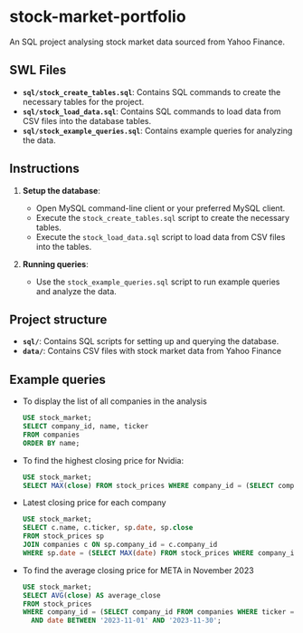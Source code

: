 # stock-market-portfolio
An SQL project analysing stock market data sourced from Yahoo Finance.

## SWL Files

- **`sql/stock_create_tables.sql`**: Contains SQL commands to create the necessary tables for the project.
- **`sql/stock_load_data.sql`**: Contains SQL commands to load data from CSV files into the database tables.
- **`sql/stock_example_queries.sql`**: Contains example queries for analyzing the data.

## Instructions

1. **Setup the database**:
   - Open MySQL command-line client or your preferred MySQL client.
   - Execute the `stock_create_tables.sql` script to create the necessary tables.
   - Execute the `stock_load_data.sql` script to load data from CSV files into the tables.

2. **Running queries**:
   - Use the `stock_example_queries.sql` script to run example queries and analyze the data.

## Project structure

- **`sql/`**: Contains SQL scripts for setting up and querying the database.
- **`data/`**: Contains CSV files with stock market data from Yahoo Finance

## Example queries
- To display the list of all companies in the analysis
  ```sql
  USE stock_market;
  SELECT company_id, name, ticker
  FROM companies
  ORDER BY name;

- To find the highest closing price for Nvidia:
  ```sql
  USE stock_market;
  SELECT MAX(close) FROM stock_prices WHERE company_id = (SELECT company_id FROM companies WHERE ticker = 'NVDA');

- Latest closing price for each company
  ```sql
  USE stock_market;
  SELECT c.name, c.ticker, sp.date, sp.close
  FROM stock_prices sp
  JOIN companies c ON sp.company_id = c.company_id
  WHERE sp.date = (SELECT MAX(date) FROM stock_prices WHERE company_id = c.company_id);

- To find the average closing price for META in November 2023
  ```sql
  USE stock_market;
  SELECT AVG(close) AS average_close
  FROM stock_prices
  WHERE company_id = (SELECT company_id FROM companies WHERE ticker = 'META')
    AND date BETWEEN '2023-11-01' AND '2023-11-30';
  
